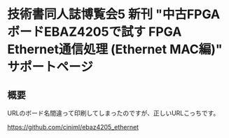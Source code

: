 # 技術書同人誌博覧会5 新刊 "中古FPGAボードEBAZ4205で試す FPGA Ethernet通信処理 (Ethernet MAC編)" サポートページ

## 概要

URLのボード名間違って印刷してしまったのですが、正しいURLこっちです。

https://github.com/ciniml/ebaz4205_ethernet
